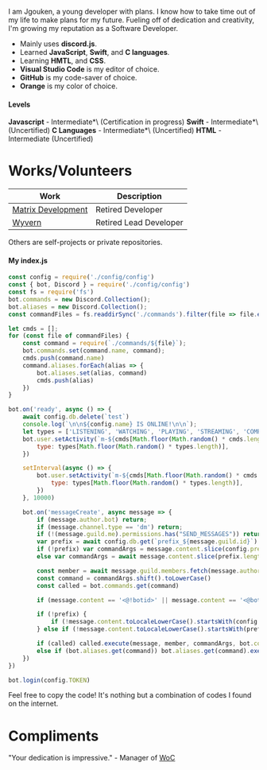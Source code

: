 I am Jgouken, a young developer with plans. I know how to take time out of my life to make plans for my future. Fueling off of dedication and creativity, I&#39;m growing my reputation as a Software Developer.

- Mainly uses **discord.js**.
- Learned **JavaScript**, **Swift**, and **C languages**.
- Learning **HMTL**, and **CSS**.
- **Visual Studio Code** is my editor of choice.
- **GitHub** is my code-saver of choice.
- **Orange** is my color of choice.

#### Levels
**Javascript** - Intermediate&#42;\ (Certification in progress)
**Swift** - Intermediate&#42;\ (Uncertified)
**C Languages** - Intermediate&#42;\ (Uncertified)
**HTML** - Intermediate (Uncertified)

# Works/Volunteers

Work  | Description
------------- | -------------
[Matrix Development](https://github.com/MatrixDevelopment-GH) | Retired Developer
[Wyvern](https://discordbotlist.com/bots/wyvern) | Retired Lead Developer

Others are self-projects or private repositories.
#### My index.js

```javascript
const config = require('./config/config')
const { bot, Discord } = require('./config/config')
const fs = require('fs')
bot.commands = new Discord.Collection();
bot.aliases = new Discord.Collection();
const commandFiles = fs.readdirSync('./commands').filter(file => file.endsWith('.js'));

let cmds = [];
for (const file of commandFiles) {
	const command = require(`./commands/${file}`);
	bot.commands.set(command.name, command);
	cmds.push(command.name)
	command.aliases.forEach(alias => {
		bot.aliases.set(alias, command)
		cmds.push(alias)
	})
}

bot.on('ready', async () => {
	await config.db.delete(`test`)
	console.log(`\n\n${config.name} IS ONLINE!\n\n`);
	let types = ['LISTENING', 'WATCHING', 'PLAYING', 'STREAMING', 'COMPETING'];
	bot.user.setActivity(`m-${cmds[Math.floor(Math.random() * cmds.length)]}`, {
		type: types[Math.floor(Math.random() * types.length)],
	})

	setInterval(async () => {
		bot.user.setActivity(`m-${cmds[Math.floor(Math.random() * cmds.length)]}`, {
			type: types[Math.floor(Math.random() * types.length)],
		})
	}, 10000)

	bot.on('messageCreate', async message => {
		if (message.author.bot) return;
		if (message.channel.type == 'dm') return;
		if (!(message.guild.me).permissions.has("SEND_MESSAGES")) return;
		var prefix = await config.db.get(`prefix_${message.guild.id}`)
		if (!prefix) var commandArgs = message.content.slice(config.prefix.length).trim().split(/ +/);
		else var commandArgs = await message.content.slice(prefix.length).trim().split(/ +/)

		const member = await message.guild.members.fetch(message.author)
		const command = commandArgs.shift().toLowerCase()
		const called = bot.commands.get(command)

		if (message.content == '<@!botid>' || message.content == '<@botid>') return bot.commands.get('start').execute(message, member, commandArgs, bot.commands, config, bot)

		if (!prefix) {
			if (!message.content.toLocaleLowerCase().startsWith(config.prefix.toLocaleLowerCase())) return
		} else if (!message.content.toLocaleLowerCase().startsWith(prefix)) return;

		if (called) called.execute(message, member, commandArgs, bot.commands, config, bot)
		else if (bot.aliases.get(command)) bot.aliases.get(command).execute(message, member, commandArgs, bot.commands, config, bot)
	})
})

bot.login(config.TOKEN)
```
Feel free to copy the code! It&#39;s nothing but a combination of codes I found on the internet.

# Compliments

"Your dedication is impressive." - Manager of [WoC](http://discord.gg/program)

